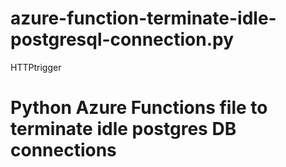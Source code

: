 # azure-function-terminate-idle-postgresql-connection.py

HTTPtrigger

# Python Azure Functions file to terminate idle postgres DB connections 
